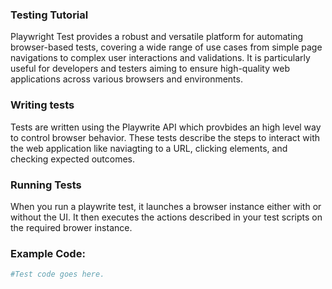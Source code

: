 ### Testing Tutorial ###
Playwright Test provides a robust and versatile platform for automating browser-based tests, covering a wide range of use cases from simple page navigations to complex user interactions and validations. It is particularly useful for developers and testers aiming to ensure high-quality web applications across various browsers and environments.

### Writing tests ###
Tests are written using the Playwrite API which provbides an high level way to control browser behavior. These tests describe the steps to interact with the web application like naviagting to a URL, clicking elements, and checking expected outcomes.

### Running Tests ###
When you run a playwrite test, it launches a browser instance either with or without the UI. It then executes the actions described in your test scripts on the required brower instance.



### Example Code: ###


```bash
#Test code goes here.
```